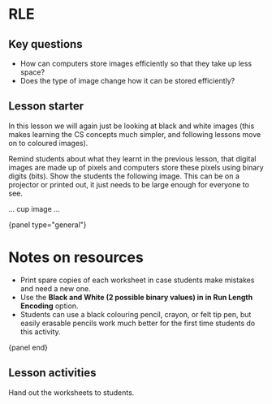 # RLE

## Key questions

- How can computers store images efficiently so that they take up less space?
- Does the type of image change how it can be stored efficiently?

## Lesson starter

In this lesson we will again just be looking at black and white images (this makes learning the CS concepts much simpler, and following lessons move on to coloured images).

Remind students about what they learnt in the previous lesson, that digital images are made up of pixels and computers store these pixels using binary digits (bits).
Show the students the following image.
This can be on a projector or printed out, it just needs to be large enough for everyone to see.

... cup image ...


{panel type="general"}

# Notes on resources

- Print spare copies of each worksheet in case students make mistakes and need a new one.
- Use the **Black and White (2 possible binary values) in in Run Length Encoding** option.
- Students can use a black colouring pencil, crayon, or felt tip pen, but easily erasable pencils work much better for the first time students do this activity.

{panel end}

## Lesson activities

Hand out the worksheets to students.
